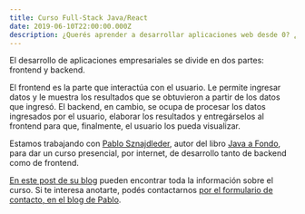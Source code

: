 ```yaml
---
title: Curso Full-Stack Java/React
date: 2019-06-10T22:00:00.000Z
description: ¿Querés aprender a desarrollar aplicaciones web desde 0? ¿Sabés algo de HTML y CSS y querés dar el próximo paso? ¡Unite a nuestro curso de desarrollo en Julio de 2019!
---
```


El desarrollo de aplicaciones empresariales se divide en dos partes: frontend y backend.

El frontend es la parte que interactúa con el usuario. Le permite ingresar datos y le muestra los resultados que se obtuvieron a partir de los datos que ingresó. El backend, en cambio, se ocupa de procesar los datos ingresados por el usuario, elaborar los resultados y entregárselos al frontend para que, finalmente, el usuario los pueda visualizar.

Estamos trabajando con [Pablo Sznajdleder](http://www.thejavalistener.com), autor del libro [Java a Fondo](https://www.alfaomega.com.mx/default/catalogsearch/result/?q=sznajdleder), para dar un curso presencial, por internet, de desarrollo tanto de backend como de frontend.

[En este post de su blog](http://www.thejavalistener.com/2019/05/curso-java-react-full-stack-ok.html) pueden encontrar toda la información sobre el curso. Si te interesa anotarte, podés contactarnos [por el formulario de contacto, en el blog de Pablo](https://thejavalistener.blogspot.com/2019/05/contacto.html).